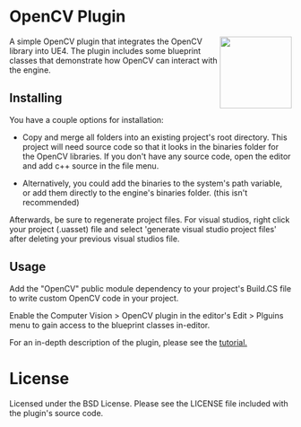 OpenCV Plugin
=============

[<img align="right" src="https://raw.github.com/Brandon-Wilson/OpenCV-Plugin/master/Plugins/OpenCV/Resources/Icon128.png" width="128" height="128"/>](https://raw.github.com/Brandon-Wilson/OpenCV-Plugin/master/Plugins/OpenCV/Resources/Icon128.png)
A simple OpenCV plugin that integrates the OpenCV library into UE4. The plugin includes some blueprint classes that demonstrate how OpenCV can interact with the engine.

Installing
----------

You have a couple options for installation:

* Copy and merge all folders into an existing project's root directory.  This project will need source code so that it looks in the binaries folder for the OpenCV libraries. If you don't have any source code, open the editor and add c++ source in the file menu.

* Alternatively, you could add the binaries to the system's path variable, or add them directly to the engine's binaries folder. (this isn't recommended)

Afterwards, be sure to regenerate project files. For visual studios, right click your project (.uasset) file and select 'generate visual studio project files' after deleting your previous visual studios file.
 
Usage
-----

Add the "OpenCV" public module dependency to your project's Build.CS file to write custom OpenCV code in your project.

Enable the Computer Vision > OpenCV plugin in the editor's Edit > Plguins menu to gain access to the blueprint classes in-editor.

For an in-depth description of the plugin, please see the [tutorial.](https://wiki.unrealengine.com/Integrating_OpenCV_Into_Unreal_Engine_4)

License
=======

Licensed under the BSD License. Please see the LICENSE file included with the plugin's source code.